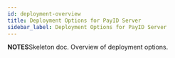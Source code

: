```yaml
---
id: deployment-overview
title: Deployment Options for PayID Server
sidebar_label: Deployment Options for PayID Server
---
```


**NOTES**Skeleton doc. Overview of deployment options.
